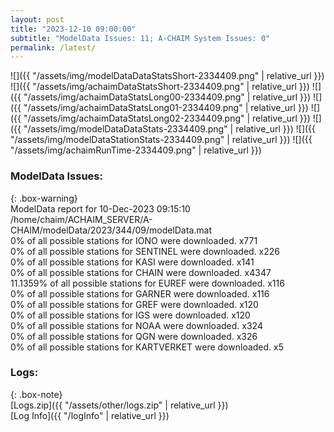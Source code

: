 ```yaml
---
layout: post
title: "2023-12-10 09:00:00"
subtitle: "ModelData Issues: 11; A-CHAIM System Issues: 0"
permalink: /latest/
---
```


![]({{ "/assets/img/modelDataDataStatsShort-2334409.png" | relative_url }})
![]({{ "/assets/img/achaimDataStatsShort-2334409.png" | relative_url }})
![]({{ "/assets/img/achaimDataStatsLong00-2334409.png" | relative_url }})
![]({{ "/assets/img/achaimDataStatsLong01-2334409.png" | relative_url }})
![]({{ "/assets/img/achaimDataStatsLong02-2334409.png" | relative_url }})
![]({{ "/assets/img/modelDataDataStats-2334409.png" | relative_url }})
![]({{ "/assets/img/modelDataStationStats-2334409.png" | relative_url }})
![]({{ "/assets/img/achaimRunTime-2334409.png" | relative_url }})


### ModelData Issues:  
  
{: .box-warning}  
 ModelData report for 10-Dec-2023 09:15:10   
 /home/chaim/ACHAIM_SERVER/A-CHAIM/modelData/2023/344/09/modelData.mat   
 0% of all possible stations for IONO were downloaded. x771   
 0% of all possible stations for SENTINEL were downloaded. x226   
 0% of all possible stations for KASI were downloaded. x141   
 0% of all possible stations for CHAIN were downloaded. x4347   
 11.1359% of all possible stations for EUREF were downloaded. x116   
 0% of all possible stations for GARNER were downloaded. x116   
 0% of all possible stations for GREF were downloaded. x120   
 0% of all possible stations for IGS were downloaded. x120   
 0% of all possible stations for NOAA were downloaded. x324   
 0% of all possible stations for QGN were downloaded. x326   
 0% of all possible stations for KARTVERKET were downloaded. x5   
  


### Logs:  
  
{: .box-note}  
[Logs.zip]({{ "/assets/other/logs.zip" | relative_url }})  
[Log Info]({{ "/logInfo" | relative_url }})  
